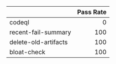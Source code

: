 |                      |   Pass Rate |
|:---------------------|------------:|
| codeql               |           0 |
| recent-fail-summary  |         100 |
| delete-old-artifacts |         100 |
| bloat-check          |         100 |